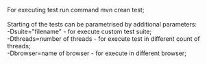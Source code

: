 For executing test run command mvn crean test; 
<br>
<br>
Starting of the tests can be parametrised by additional parameters: 
<br>
-Dsuite="filename" - for execute custom test suite; 
<br>
-Dthreads=number of threads - for execute test in different count of threads;
<br>
-Dbrowser=name of browser - for execute in different browser;

